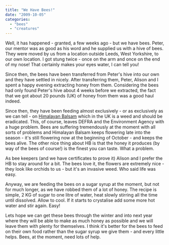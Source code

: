 ```yaml
---
title: "We Have Bees!"
date: "2009-10-05"
categories: 
  - "bees"
  - "creatures"
---
```


Well, it has happened - granted, a few weeks ago - but we have bees. Peter, our mentor was as good as his word and he supplied us with a hive of bees. They were moved by us from a location outside Leeds, West Yorkshire, to our own location. I got stung twice - once on the arm and once on the end of my nose! That certainly makes your eyes water, I can tell you!

Since then, the bees have been transferred from Peter's hive into our own and they have settled in nicely. After transferring them, Peter, Alison and I spent a happy evening extracting honey from them. Considering the bees had only found Peter's hive about 4 weeks before we extracted, the fact that we got about 20 pounds (UK) of honey from them was a good haul indeed.

Since then, they have been feeding almost exclusively - or as exclusively as we can tell - on [Himalayan Balsam](http://en.wikipedia.org/wiki/Himalayan_Balsam "Himalayan Balsam") which in the UK is a weed and should be eradicated. This, of course, leaves DEFRA and the Environment Agency with a huge problem. Bees are suffering tremendously at the moment with all sorts of problems and Himalayan Balsam keeps flowering late into the season - it's still flowering now at the beginning of October - and keeps the bees alive. The other nice thing about HB is that the honey it produces (by way of the bees of course!) is the finest you can taste. What a problem.

As bee keepers (and we have certificates to prove it) Alison and I prefer the HB to stay around for a bit. The bees love it, the flowers are extremely nice - they look like orchids to us - but it's an invasive weed. Who said life was easy.

Anyway, we are feeding the bees on a sugar syrup at the moment, but not for much longer, as we have robbed them of a lot of honey. The recipe is simple, 2 KG of sugar to one litre of water, heat slowly stirring all the time until dissolved. Allow to cool. If it starts to crystalise add some more hot water and stir again. Easy!

Lets hope we can get these bees through the winter and into next year where they will be able to make as much honey as possible and we will leave them with plenty for themselves. I think it's better for the bees to feed on their own food rather than the sugar syrup we give them - and every little helps. Bees, at the moment, need lots of help.
